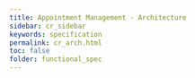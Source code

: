 ```yaml
---
title: Appointment Management - Architecture
sidebar: cr_sidebar
keywords: specification
permalink: cr_arch.html
toc: false
folder: functional_spec
---
```

